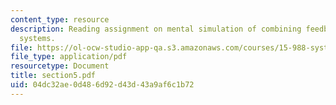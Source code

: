 ```yaml
---
content_type: resource
description: Reading assignment on mental simulation of combining feedback in first-order
  systems.
file: https://ol-ocw-studio-app-qa.s3.amazonaws.com/courses/15-988-system-dynamics-self-study-fall-1998-spring-1999/04dc32ae0d486d92d43d43a9af6c1b72_section5.pdf
file_type: application/pdf
resourcetype: Document
title: section5.pdf
uid: 04dc32ae-0d48-6d92-d43d-43a9af6c1b72
---
```

